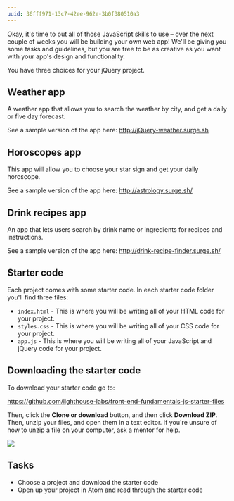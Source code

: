 ```yaml
---
uuid: 36fff971-13c7-42ee-962e-3b0f380510a3
---
```


Okay, it's time to put all of those JavaScript skills to use – over the next couple of weeks you will be building your own web app! We'll be giving you some tasks and guidelines, but you are free to be as creative as you want with your app's design and functionality.

You have three choices for your jQuery project.

## Weather app

A weather app that allows you to search the weather by city, and get a daily or five day forecast.

See a sample version of the app here: <http://jQuery-weather.surge.sh>

## Horoscopes app

This app will allow you to choose your star sign and get your daily horoscope.

See a sample version of the app here: <http://astrology.surge.sh/>

## Drink recipes app

An app that lets users search by drink name or ingredients for recipes and instructions.

See a sample version of the app here: <http://drink-recipe-finder.surge.sh/>

## Starter code

Each project comes with some starter code. In each starter code folder you'll find three files:

- `index.html` - This is where you will be writing all of your HTML code for your project.
- `styles.css` - This is where you will be writing all of your CSS code for your project.
- `app.js` - This is where you will be writing all of your JavaScript and jQuery code for your project.

## Downloading the starter code

To download your starter code go to:

<https://github.com/lighthouse-labs/front-end-fundamentals-js-starter-files>

Then, click the **Clone or download** button, and then click **Download ZIP**. Then, unzip your files, and open them in a text editor. If you're unsure of how to unzip a file on your computer, ask a mentor for help.

![](https://cl.ly/3n0F0l3X0B0W/Screen%20Recording%202017-11-25%20at%2001.40%20PM.gif)

## Tasks

- Choose a project and download the starter code
- Open up your project in Atom and read through the starter code
